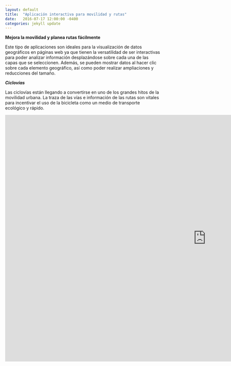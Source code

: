 ```yaml
---
layout: default
title:  "Aplicación interactiva para movilidad y rutas"
date:   2016-07-17 12:00:00 -0400
categories: jekyll update
---
```

<strong>Mejora la movilidad y planea rutas fácilmente</strong>

Este tipo de aplicaciones son ideales para la visualización de datos geográficos en páginas web ya que tienen la versatilidad de ser interactivas para poder analizar información desplazándose sobre cada una de las capas que se seleccionen. Además, se pueden mostrar datos al hacer clic sobre cada elemento geográfico, así como poder realizar ampliaciones y reducciones del tamaño.

<strong><em>Ciclovías</em></strong>

Las ciclovías están llegando a convertirse en uno de los grandes hitos de la movilidad urbana. La traza de las vías e información de las rutas son vitales para incentivar el uso de la bicicleta como un medio de transporte ecológico y rápido. 

<iframe src="https://zenitmapas.github.io/maps/Ciclovias.html" style="border: none; width: 1300px; height: 800px"></iframe>



